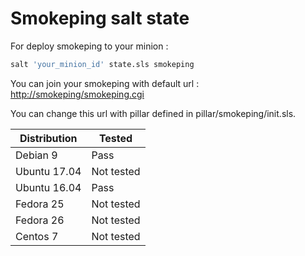 # Smokeping salt state

For deploy smokeping to your minion :

 ```bash
 salt 'your_minion_id' state.sls smokeping
 ```

You can join your smokeping with default url : [http://smokeping/smokeping.cgi](http://smokeping/smokeping.cgi)

You can change this url with pillar defined in pillar/smokeping/init.sls.

| Distribution | Tested |
| ------------ | ------ |
| Debian 9     | Pass   |
| Ubuntu 17.04 | Not tested |
| Ubuntu 16.04 | Pass   |
| Fedora 25    | Not tested |
| Fedora 26    | Not tested |
| Centos 7     | Not tested |